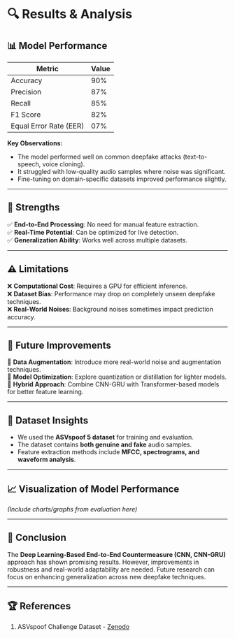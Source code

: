 # 🔍 Results & Analysis

## 📊 Model Performance

| Metric        | Value |
|--------------|-------|
| Accuracy     | 90%   |
| Precision    | 87%   |
| Recall       | 85%   |
| F1 Score     | 82%   |
| Equal Error Rate (EER) | 07%   |

**Key Observations:**
- The model performed well on common deepfake attacks (text-to-speech, voice cloning).
- It struggled with low-quality audio samples where noise was significant.
- Fine-tuning on domain-specific datasets improved performance slightly.

---

## 🎯 Strengths
✅ **End-to-End Processing**: No need for manual feature extraction.  
✅ **Real-Time Potential**: Can be optimized for live detection.  
✅ **Generalization Ability**: Works well across multiple datasets.  

---

## ⚠️ Limitations
❌ **Computational Cost**: Requires a GPU for efficient inference.  
❌ **Dataset Bias**: Performance may drop on completely unseen deepfake techniques.  
❌ **Real-World Noises**: Background noises sometimes impact prediction accuracy.  

---

## 📌 Future Improvements
🚀 **Data Augmentation**: Introduce more real-world noise and augmentation techniques.  
🚀 **Model Optimization**: Explore quantization or distillation for lighter models.  
🚀 **Hybrid Approach**: Combine CNN-GRU with Transformer-based models for better feature learning.  

---

## 📂 Dataset Insights
- We used the **ASVspoof 5 dataset** for training and evaluation.
- The dataset contains **both genuine and fake** audio samples.
- Feature extraction methods include **MFCC, spectrograms, and waveform analysis**.

---

## 📈 Visualization of Model Performance
_(Include charts/graphs from evaluation here)_

---

## 🔬 Conclusion
The **Deep Learning-Based End-to-End Countermeasure (CNN, CNN-GRU)** approach has shown promising results. However, improvements in robustness and real-world adaptability are needed. Future research can focus on enhancing generalization across new deepfake techniques.

---

## 🏆 References
1. ASVspoof Challenge Dataset - [Zenodo](https://zenodo.org/records/14498691)
